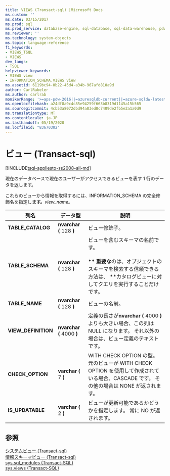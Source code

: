 ```yaml
---
title: VIEWS (Transact-sql) |Microsoft Docs
ms.custom: ''
ms.date: 03/15/2017
ms.prod: sql
ms.prod_service: database-engine, sql-database, sql-data-warehouse, pdw
ms.reviewer: ''
ms.technology: system-objects
ms.topic: language-reference
f1_keywords:
- VIEWS_TSQL
- VIEWS
dev_langs:
- TSQL
helpviewer_keywords:
- VIEWS view
- INFORMATION_SCHEMA.VIEWS view
ms.assetid: 6119bc94-0b22-45d4-a34b-967afd810a9d
author: CarlRabeler
ms.author: carlrab
monikerRange: '>=aps-pdw-2016||=azuresqldb-current||=azure-sqldw-latest||>=sql-server-2016||=sqlallproducts-allversions||>=sql-server-linux-2017||=azuresqldb-mi-current'
ms.openlocfilehash: a24df8a9c4c85e94259f663b8319d1145a15b565
ms.sourcegitcommit: 4cb53a8072dbd94a83ed8c7409de2fb5e2a1a0d9
ms.translationtype: MT
ms.contentlocale: ja-JP
ms.lasthandoff: 05/19/2020
ms.locfileid: "83670302"
---
```

# <a name="views-transact-sql"></a>ビュー (Transact-sql)
[!INCLUDE[tsql-appliesto-ss2008-all-md](../../includes/tsql-appliesto-ss2008-all-md.md)]

  現在のデータベースで現在のユーザーがアクセスできるビューを表す 1 行のデータを返します。  
  
 これらのビューから情報を取得するには、INFORMATION_SCHEMA の完全修飾名を指定し**ます。**_view_name_。  
  
|列名|データ型|説明|  
|-----------------|---------------|-----------------|  
|**TABLE_CATALOG**|**nvarchar (** 128 **)**|ビュー修飾子。|  
|**TABLE_SCHEMA**|**nvarchar (** 128 **)**|ビューを含むスキーマの名前です。<br /><br /> **&#42;&#42; 重要な**のは、オブジェクトのスキーマを検索する信頼できる方法は、 &#42;&#42;カタログビューに対してクエリを実行することだけです。|  
|**TABLE_NAME**|**nvarchar (** 128 **)**|ビューの名前。|  
|**VIEW_DEFINITION**|**nvarchar (** 4000 **)**|定義の長さが**nvarchar (** 4000 **)** よりも大きい場合、この列は NULL になります。 それ以外の場合は、ビュー定義のテキストです。|  
|**CHECK_OPTION**|**varchar (** 7 **)**|WITH CHECK OPTION の型。 元のビューが WITH CHECK OPTION を使用して作成されている場合、CASCADE です。 その他の場合は NONE が返されます。|  
|**IS_UPDATABLE**|**varchar (** 2 **)**|ビューが更新可能であるかどうかを指定します。 常に NO が返されます。|  
  
## <a name="see-also"></a>参照  
 [システムビュー &#40;Transact-sql&#41;](https://msdn.microsoft.com/library/35a6161d-7f43-4e00-bcd3-3091f2015e90)   
 [情報スキーマビュー &#40;Transact-sql&#41;](~/relational-databases/system-information-schema-views/system-information-schema-views-transact-sql.md)   
 [sys.sql_modules &#40;Transact-SQL&#41;](../../relational-databases/system-catalog-views/sys-sql-modules-transact-sql.md)   
 [sys.views &#40;Transact-SQL&#41;](../../relational-databases/system-catalog-views/sys-views-transact-sql.md)  
  
  
